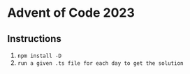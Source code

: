 # Advent of Code 2023

## Instructions

1. `npm install -D`
2. `run a given .ts file for each day to get the solution`